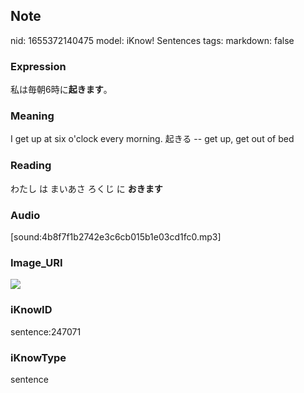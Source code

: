 ## Note
nid: 1655372140475
model: iKnow! Sentences
tags: 
markdown: false

### Expression
私は毎朝6時に<b>起きます</b>。

### Meaning
I get up at six o'clock every morning.
起きる -- get up, get out of bed

### Reading
わたし は まいあさ ろくじ に <b>おきます</b>

### Audio
[sound:4b8f7f1b2742e3c6cb015b1e03cd1fc0.mp3]

### Image_URI
<img src="345cea60dadb7c468e8f17bbe60212a7.jpg">

### iKnowID
sentence:247071

### iKnowType
sentence
